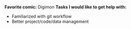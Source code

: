 **Favorite comic:** Digimon
**Tasks I would like to get help with:**
- Familiarized with git workflow
- Better project/code/data management